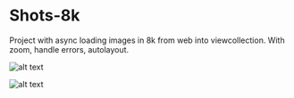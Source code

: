# Shots-8k
Project with async loading images in 8k from web into viewcollection. With zoom, handle errors, autolayout.

![alt text](https://github.com/DZborovsk/backup/blob/master/img/shots1.png)

![alt text](https://github.com/DZborovsk/backup/blob/master/img/shots2.png)
